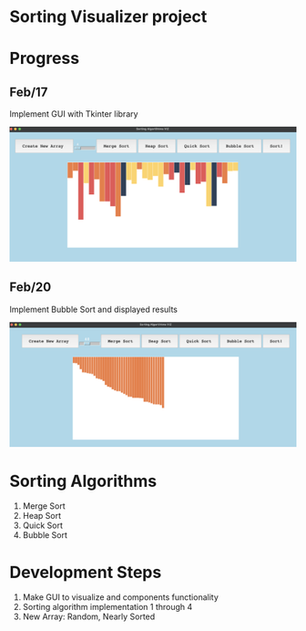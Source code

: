 # Sorting Visualizer project 

# Progress

## Feb/17

Implement GUI with Tkinter library

![alt text](./images/template_GUI.png)

## Feb/20

Implement Bubble Sort and displayed results 

![alt text](./images/bubble_sort.png)

# Sorting Algorithms
1) Merge Sort
2) Heap Sort 
3) Quick Sort 
4) Bubble Sort 

# Development Steps 
1) Make GUI to visualize and components functionality
2) Sorting algorithm implementation 1 through 4 
3) New Array: Random, Nearly Sorted
